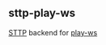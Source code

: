 ## sttp-play-ws ##

[STTP][sttp] backend for [play-ws][playws]



[sttp]: https://github.com/softwaremill/sttp
[playws]: https://github.com/playframework/play-ws

